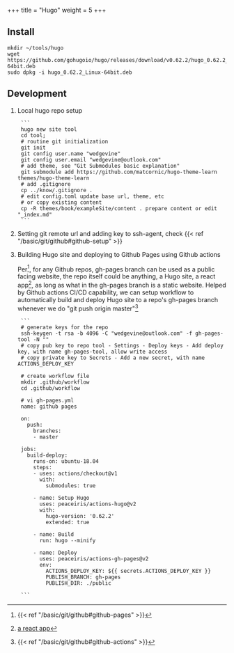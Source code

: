 +++
title = "Hugo"
weight = 5
+++

## Install
```
mkdir ~/tools/hugo
wget https://github.com/gohugoio/hugo/releases/download/v0.62.2/hugo_0.62.2_Linux-64bit.deb
sudo dpkg -i hugo_0.62.2_Linux-64bit.deb
```

## Development
1. Local hugo repo setup

        ```
        hugo new site tool
        cd tool;
        # routine git initialization
        git init
        git config user.name "wedgevine"
        git config user.email "wedgevine@outlook.com"
        # add theme, see "Git Submodules basic explanation"
        git submodule add https://github.com/matcornic/hugo-theme-learn themes/hugo-theme-learn
        # add .gitignore
        cp ../know/.gitignore .
        # edit config.toml update base url, theme, etc
        # or copy existing content
        cp -R themes/book/exampleSite/content . prepare content or edit "_index.md"
        ```
2. Setting git remote url and adding key to ssh-agent, check {{< ref "/basic/git/github#github-setup" >}}
3. Building Hugo site and deploying to Github Pages using Github actions

    Per[^1], for any Github repos, gh-pages branch can be used as a public facing website, the repo itself
    could be anything, a Hugo site, a react app[^2], as long as what in the gh-pages branch is a static website.
    Helped by Github actions CI/CD capability, we can setup workflow to automatically build and deploy Hugo
    site to a repo's gh-pages branch whenever we do "git push origin master"[^3]

        ```
        # generate keys for the repo
        ssh-keygen -t rsa -b 4096 -C "wedgevine@outlook.com" -f gh-pages-tool -N ""
        # copy pub key to repo tool - Settings - Deploy keys - Add deploy key, with name gh-pages-tool, allow write access
        # copy private key to Secrets - Add a new secret, with name ACTIONS_DEPLOY_KEY

        # create workflow file
        mkdir .github/workflow
        cd .github/workflow

        # vi gh-pages.yml
        name: github pages

        on:
          push:
            branches:
            - master

        jobs:
          build-deploy:
            runs-on: ubuntu-18.04
            steps:
            - uses: actions/checkout@v1
              with:
                submodules: true

            - name: Setup Hugo
              uses: peaceiris/actions-hugo@v2
              with:
                hugo-version: '0.62.2'
                extended: true

            - name: Build
              run: hugo --minify

            - name: Deploy
              uses: peaceiris/actions-gh-pages@v2
              env:
                ACTIONS_DEPLOY_KEY: ${{ secrets.ACTIONS_DEPLOY_KEY }}
                PUBLISH_BRANCH: gh-pages
                PUBLISH_DIR: ./public

        ```


[^1]: {{< ref "/basic/git/github#github-pages" >}}
[^2]: [a react app](https://medium.com/@Keithweaver_/setting-up-github-actions-for-a-react-app-on-github-pages-f66b28c312ac)
[^3]: {{< ref "/basic/git/github#github-actions" >}}
